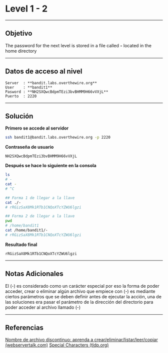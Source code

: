 # Level 1 - 2
---
## Objetivo 
The password for the next level is stored in a file called **-** located in the home directory

---
## Datos de acceso al nivel 

```
Server  : **bandit.labs.overthewire.org**
User    : **bandit1**
Pasword : **NH2SXQwcBdpmTEzi3bvBHMM9H66vVXjL**
Puerto  : 2220 
```

---
## Solución 

**Primero se accede al servidor**
```bash
ssh bandit1@bandit.labs.overthewire.org -p 2220
```
**Contraseña de usuario**
```
NH2SXQwcBdpmTEzi3bvBHMM9H66vVXjL
```

**Después se hace lo siguiente en la consola**
``` bash
ls 
# - 
cat - 
# ^C 

## Forma 1 de llegar a la llave 
cat ./- 
# rRGizSaX8Mk1RTb1CNQoXTcYZWU6lgzi 

## Forma 2 de llegar a la llave 
pwd 
# /home/bandit1 
cat /home/bandit1/- 
# rRGizSaX8Mk1RTb1CNQoXTcYZWU6lgzi 
```

**Resultado final**

```
rRGizSaX8Mk1RTb1CNQoXTcYZWU6lgzi
```

---
## Notas Adicionales 

El (-) es considerado como un carácter especial por eso la forma de poder acceder, crear o eliminar algún archivo que empiece con (-) es mediante ciertos parámetros que se deben definir antes de ejecutar la acción, una de las soluciones era pasar el parámetro de la dirección del directorio para poder acceder al archivo llamado (-)

---
## Referencias 

[Nombre de archivo discontinuo: aprenda a crear/eliminar/listar/leer/copiar (webservertalk.com)](https://www.webservertalk.com/dashed-filename)
[Special Characters (tldp.org)](https://tldp.org/LDP/abs/html/special-chars.html)
